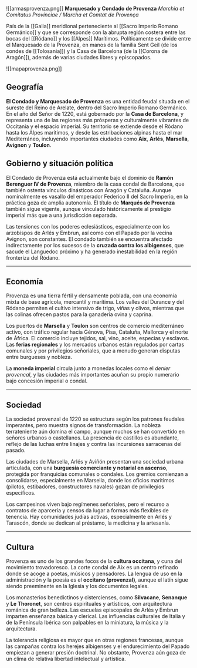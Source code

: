 ![[armasprovenza.png]]
**Marquesado y Condado de Provenza**
*Marchia et Comitatus Provinciae / Marcha et Comtat de Provença*

País de la [[Galia]] meridional perteneciente al [[Sacro Imperio Romano Germánico]] y que se corresponde con la abrupta región costera entre las bocas del [[Ródano]] y los [[Alpes]] Marítimos. Políticamente se divide entre el Marquesado de la Provenza, en manos de la familia Sent Geil (de los condes de [[Tolosania]]) y la Casa de Barcelona (de la [[Corona de Aragón]]), además de varias ciudades libres y episcopados. 

![[mapaprovenza.png]]

## Geografía 
**El Condado y Marquesado de Provenza** es una entidad feudal situada en el sureste del Reino de Arelate, dentro del Sacro Imperio Romano Germánico. En el año del Señor de 1220, está gobernado por la **Casa de Barcelona**, y representa una de las regiones más prósperas y culturalmente vibrantes de Occitania y el espacio imperial. Su territorio se extiende desde el Ródano hasta los Alpes marítimos, y desde las estribaciones alpinas hasta el mar Mediterráneo, incluyendo importantes ciudades como **Aix**, **Arlés**, **Marsella**, **Avignon** y **Toulon**.

## Gobierno y situación política

El Condado de Provenza está actualmente bajo el dominio de **Ramón Berenguer IV de Provenza**, miembro de la casa condal de Barcelona, que también ostenta vínculos dinásticos con Aragón y Cataluña. Aunque nominalmente es vasallo del emperador Federico II del Sacro Imperio, en la práctica goza de amplia autonomía. El título de **Marqués de Provenza** también sigue vigente, aunque vinculado históricamente al prestigio imperial más que a una jurisdicción separada.

Las tensiones con los poderes eclesiásticos, especialmente con los arzobispos de Arlés y Embrun, así como con el Papado por la vecina Avignon, son constantes. El condado también se encuentra afectado indirectamente por los sucesos de la **cruzada contra los albigenses**, que sacude el Languedoc próximo y ha generado inestabilidad en la región fronteriza del Ródano.

---

## Economía

Provenza es una tierra fértil y densamente poblada, con una economía mixta de base agrícola, mercantil y marítima. Los valles del Durance y del Ródano permiten el cultivo intensivo de trigo, viñas y olivos, mientras que las colinas ofrecen pastos para la ganadería ovina y caprina.

Los puertos de **Marsella** y **Toulon** son centros de comercio mediterráneo activo, con tráfico regular hacia Génova, Pisa, Cataluña, Mallorca y el norte de África. El comercio incluye tejidos, sal, vino, aceite, especias y esclavos. Las **ferias regionales** y los mercados urbanos están regulados por cartas comunales y por privilegios señoriales, que a menudo generan disputas entre burgueses y nobleza.

La **moneda imperial** circula junto a monedas locales como el _denier provencal_, y las ciudades más importantes acuñan su propio numerario bajo concesión imperial o condal.

---

## Sociedad

La sociedad provenzal de 1220 se estructura según los patrones feudales imperantes, pero muestra signos de transformación. La nobleza terrateniente aún domina el campo, aunque muchos se han convertido en señores urbanos o castellanos. La presencia de castillos es abundante, reflejo de las luchas entre linajes y contra las incursiones sarracenas del pasado.

Las ciudades de Marsella, Arlés y Aviñón presentan una sociedad urbana articulada, con una **burguesía comerciante y notarial en ascenso**, protegida por franquicias comunales o condales. Los gremios comienzan a consolidarse, especialmente en Marsella, donde los oficios marítimos (pilotos, estibadores, constructores navales) gozan de privilegios específicos.

Los campesinos viven bajo regímenes señoriales, pero el recurso a contratos de aparcería y censos da lugar a formas más flexibles de tenencia. Hay comunidades judías activas, especialmente en Arlés y Tarascón, donde se dedican al préstamo, la medicina y la artesanía.

---

## Cultura

Provenza es uno de los grandes focos de la **cultura occitana**, y cuna del movimiento trovadoresco. La corte condal de Aix es un centro refinado donde se acoge a poetas, músicos y pensadores. La lengua de uso en la administración y la poesía es el **occitano (provenzal)**, aunque el latín sigue siendo preeminente en la Iglesia y los documentos legales.

Los monasterios benedictinos y cistercienses, como **Silvacane**, **Senanque** y **Le Thoronet**, son centros espirituales y artísticos, con arquitectura románica de gran belleza. Las escuelas episcopales de Arlés y Embrun imparten enseñanza básica y clerical. Las influencias culturales de Italia y de la Península Ibérica son palpables en la miniatura, la música y la arquitectura.

La tolerancia religiosa es mayor que en otras regiones francesas, aunque las campañas contra los herejes albigenses y el endurecimiento del Papado empiezan a generar presión doctrinal. No obstante, Provenza aún goza de un clima de relativa libertad intelectual y artística.